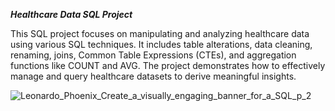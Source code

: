  ***Healthcare Data SQL Project***

This SQL project focuses on manipulating and analyzing healthcare data using various SQL techniques. It includes table alterations, data cleaning, renaming, joins, Common Table Expressions (CTEs), and aggregation functions like COUNT and AVG. The project demonstrates how to effectively manage and query healthcare datasets to derive meaningful insights.


![Leonardo_Phoenix_Create_a_visually_engaging_banner_for_a_SQL_p_2](https://github.com/user-attachments/assets/a2b2adb9-5558-45de-b0af-f96e141ec181)
